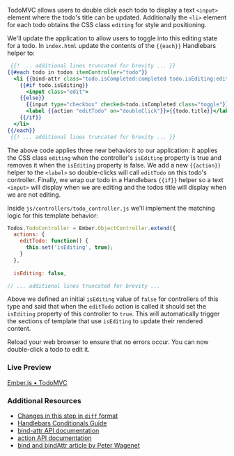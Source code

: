 TodoMVC allows users to double click each todo to display a text `<input>` element where the todo's title can be updated. Additionally the `<li>` element for each todo obtains the CSS class `editing` for style and positioning.

We'll update the application to allow users to toggle into this editing state for a todo. In `index.html` update the contents of the `{{each}}` Handlebars helper to:

```handlebars
 {{! ... additional lines truncated for brevity ... }}
{{#each todo in todos itemController="todo"}}
  <li {{bind-attr class="todo.isCompleted:completed todo.isEditing:editing"}}>
    {{#if todo.isEditing}}
      <input class="edit">
    {{else}}
      {{input type="checkbox" checked=todo.isCompleted class="toggle"}}
      <label {{action "editTodo" on="doubleClick"}}>{{todo.title}}</label><button class="destroy"></button>
    {{/if}}
  </li>
{{/each}}
 {{! ... additional lines truncated for brevity ... }}
```

The above code applies three new behaviors to our application: it applies the CSS class `editing` when the controller's `isEditing` property is true and removes it when the `isEditing` property is false. We add a new `{{action}}` helper to the `<label>` so double-clicks will call `editTodo` on 
this todo's controller. Finally, we wrap our todo in a Handlebars `{{if}}` helper so a text `<input>` will display when we are editing and the todos title will display when we are not editing.

Inside `js/controllers/todo_controller.js` we'll implement the matching logic for this template behavior:

```javascript
Todos.TodoController = Ember.ObjectController.extend({
  actions: {
    editTodo: function() {
      this.set('isEditing', true);
    }
  },
 
  isEditing: false,

// ... additional lines truncated for brevity ...
```

Above we defined an initial `isEditing` value of `false` for controllers of this type and said that when the `editTodo` action is called it should set the `isEditing` property of this controller to `true`.  This will automatically trigger the sections of template that use `isEditing` to update their rendered content.

Reload your web browser to ensure that no errors occur. You can now double-click a todo to edit it.

### Live Preview
<a class="jsbin-embed" href="http://jsbin.com/usiXemu/1/embed?live">Ember.js • TodoMVC</a><script src="http://static.jsbin.com/js/embed.js"></script>
  
### Additional Resources

  * [Changes in this step in `diff` format](https://github.com/emberjs/quickstart-code-sample/commit/616bc4f22900bbaa2bf9bdb8de53ba41209d8cc0)
  * [Handlebars Conditionals Guide](/guides/templates/conditionals)
  * [bind-attr API documentation](/api/classes/Ember.Handlebars.helpers.html#method_bind-attr)
  * [action API documentation](/api/classes/Ember.Handlebars.helpers.html#method_action)
  * [bind and bindAttr article by Peter Wagenet](http://www.emberist.com/2012/04/06/bind-and-bindattr.html)

